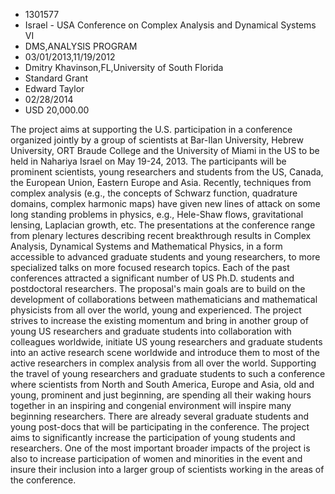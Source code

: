 
* 1301577
* Israel - USA Conference on Complex Analysis and Dynamical Systems VI
* DMS,ANALYSIS PROGRAM
* 03/01/2013,11/19/2012
* Dmitry Khavinson,FL,University of South Florida
* Standard Grant
* Edward Taylor
* 02/28/2014
* USD 20,000.00

The project aims at supporting the U.S. participation in a conference organized
jointly by a group of scientists at Bar-Ilan University, Hebrew University, ORT
Braude College and the University of Miami in the US to be held in Nahariya
Israel on May 19-24, 2013. The participants will be prominent scientists, young
researchers and students from the US, Canada, the European Union, Eastern Europe
and Asia. Recently, techniques from complex analysis (e.g., the concepts of
Schwarz function, quadrature domains, complex harmonic maps) have given new
lines of attack on some long standing problems in physics, e.g., Hele-Shaw
flows, gravitational lensing, Laplacian growth, etc. The presentations at the
conference range from plenary lectures describing recent breakthrough results in
Complex Analysis, Dynamical Systems and Mathematical Physics, in a form
accessible to advanced graduate students and young researchers, to more
specialized talks on more focused research topics. Each of the past conferences
attracted a significant number of US Ph.D. students and postdoctoral
researchers. The proposal's main goals are to build on the development of
collaborations between mathematicians and mathematical physicists from all over
the world, young and experienced. The project strives to increase the existing
momentum and bring in another group of young US researchers and graduate
students into collaboration with colleagues worldwide, initiate US young
researchers and graduate students into an active research scene worldwide and
introduce them to most of the active researchers in complex analysis from all
over the world. Supporting the travel of young researchers and graduate students
to such a conference where scientists from North and South America, Europe and
Asia, old and young, prominent and just beginning, are spending all their waking
hours together in an inspiring and congenial environment will inspire many
beginning researchers. There are already several graduate students and young
post-docs that will be participating in the conference. The project aims to
significantly increase the participation of young students and researchers. One
of the most important broader impacts of the project is also to increase
participation of women and minorities in the event and insure their inclusion
into a larger group of scientists working in the areas of the conference.
